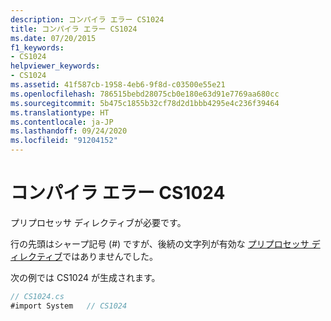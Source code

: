 ```yaml
---
description: コンパイラ エラー CS1024
title: コンパイラ エラー CS1024
ms.date: 07/20/2015
f1_keywords:
- CS1024
helpviewer_keywords:
- CS1024
ms.assetid: 41f587cb-1958-4eb6-9f8d-c03500e55e21
ms.openlocfilehash: 786515bebd28075cb0e180e63d91e7769aa680cc
ms.sourcegitcommit: 5b475c1855b32cf78d2d1bbb4295e4c236f39464
ms.translationtype: HT
ms.contentlocale: ja-JP
ms.lasthandoff: 09/24/2020
ms.locfileid: "91204152"
---
```

# <a name="compiler-error-cs1024"></a>コンパイラ エラー CS1024

プリプロセッサ ディレクティブが必要です。  
  
 行の先頭はシャープ記号 (#) ですが、後続の文字列が有効な [プリプロセッサ ディレクティブ](../language-reference/preprocessor-directives/index.md)ではありませんでした。  
  
 次の例では CS1024 が生成されます。  
  
```csharp  
// CS1024.cs  
#import System   // CS1024  
```
